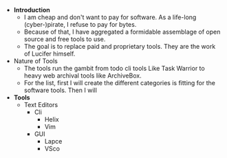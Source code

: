 - **Introduction**
	- I am cheap and don't want to pay for software. As a life-long (cyber-)pirate, I refuse to pay for bytes.
	- Because of that, I have aggregated a formidable assemblage of open source and free tools to use.
	- The goal is to replace paid and proprietary tools. They are the work of Lucifer himself.
- Nature of Tools
	- The tools run the gambit from todo cli tools Like Task Warrior to heavy web archival tools like ArchiveBox.
	- For the list, first I will create the different categories is fitting for the software tools. Then I will
- **Tools**
	- Text Editors
		- Cli
			- Helix
			- Vim
		- GUI
			- Lapce
			- VSco